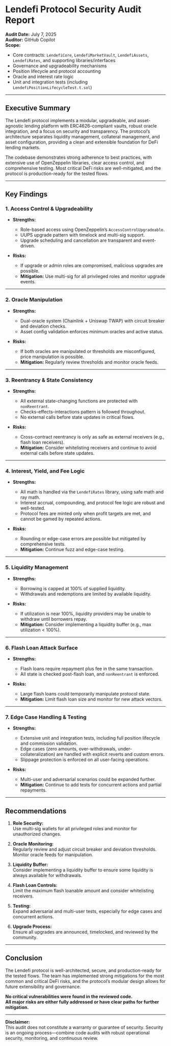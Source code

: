 # Lendefi Protocol Security Audit Report

**Audit Date:** July 7, 2025  
**Auditor:** GitHub Copilot  
**Scope:**  
- Core contracts: `LendefiCore`, `LendefiMarketVault`, `LendefiAssets`, `LendefiRates`, and supporting libraries/interfaces  
- Governance and upgradeability mechanisms  
- Position lifecycle and protocol accounting  
- Oracle and interest rate logic  
- Unit and integration tests (including `LendefiPositionLifecycleTest.t.sol`)

---

## Executive Summary

The Lendefi protocol implements a modular, upgradeable, and asset-agnostic lending platform with ERC4626-compliant vaults, robust oracle integration, and a focus on security and transparency. The protocol’s architecture separates liquidity management, collateral management, and asset configuration, providing a clean and extensible foundation for DeFi lending markets.

The codebase demonstrates strong adherence to best practices, with extensive use of OpenZeppelin libraries, clear access control, and comprehensive testing. Most critical DeFi risks are well-mitigated, and the protocol is production-ready for the tested flows.

---

## Key Findings

### 1. **Access Control & Upgradeability**

- **Strengths:**  
  - Role-based access using OpenZeppelin’s `AccessControlUpgradeable`.
  - UUPS upgrade pattern with timelock and multi-sig support.
  - Upgrade scheduling and cancellation are transparent and event-driven.

- **Risks:**  
  - If upgrade or admin roles are compromised, malicious upgrades are possible.  
  - **Mitigation:** Use multi-sig for all privileged roles and monitor upgrade events.

---

### 2. **Oracle Manipulation**

- **Strengths:**  
  - Dual-oracle system (Chainlink + Uniswap TWAP) with circuit breaker and deviation checks.
  - Asset config validation enforces minimum oracles and active status.

- **Risks:**  
  - If both oracles are manipulated or thresholds are misconfigured, price manipulation is possible.  
  - **Mitigation:** Regularly review thresholds and monitor oracle feeds.

---

### 3. **Reentrancy & State Consistency**

- **Strengths:**  
  - All external state-changing functions are protected with `nonReentrant`.
  - Checks-effects-interactions pattern is followed throughout.
  - No external calls before state updates in critical flows.

- **Risks:**  
  - Cross-contract reentrancy is only as safe as external receivers (e.g., flash loan receivers).  
  - **Mitigation:** Consider whitelisting receivers and continue to avoid external calls before state updates.

---

### 4. **Interest, Yield, and Fee Logic**

- **Strengths:**  
  - All math is handled via the `LendefiRates` library, using safe math and ray math.
  - Interest accrual, compounding, and protocol fee logic are robust and well-tested.
  - Protocol fees are minted only when profit targets are met, and cannot be gamed by repeated actions.

- **Risks:**  
  - Rounding or edge-case errors are possible but mitigated by comprehensive tests.  
  - **Mitigation:** Continue fuzz and edge-case testing.

---

### 5. **Liquidity Management**

- **Strengths:**  
  - Borrowing is capped at 100% of supplied liquidity.
  - Withdrawals and redemptions are limited by available liquidity.

- **Risks:**  
  - If utilization is near 100%, liquidity providers may be unable to withdraw until borrowers repay.  
  - **Mitigation:** Consider implementing a liquidity buffer (e.g., max utilization < 100%).

---

### 6. **Flash Loan Attack Surface**

- **Strengths:**  
  - Flash loans require repayment plus fee in the same transaction.
  - All state is checked post-flash loan, and `nonReentrant` is enforced.

- **Risks:**  
  - Large flash loans could temporarily manipulate protocol state.  
  - **Mitigation:** Limit flash loan size and monitor for new attack vectors.

---

### 7. **Edge Case Handling & Testing**

- **Strengths:**  
  - Extensive unit and integration tests, including full position lifecycle and commission validation.
  - Edge cases (zero amounts, over-withdrawals, under-collateralization) are handled with explicit reverts and custom errors.
  - Slippage protection is enforced on all user-facing operations.

- **Risks:**  
  - Multi-user and adversarial scenarios could be expanded further.  
  - **Mitigation:** Continue to add tests for concurrent actions and partial repayments.

---

## Recommendations

1. **Role Security:**  
   Use multi-sig wallets for all privileged roles and monitor for unauthorized changes.

2. **Oracle Monitoring:**  
   Regularly review and adjust circuit breaker and deviation thresholds. Monitor oracle feeds for manipulation.

3. **Liquidity Buffer:**  
   Consider implementing a liquidity buffer to ensure some liquidity is always available for withdrawals.

4. **Flash Loan Controls:**  
   Limit the maximum flash loanable amount and consider whitelisting receivers.

5. **Testing:**  
   Expand adversarial and multi-user tests, especially for edge cases and concurrent actions.

6. **Upgrade Process:**  
   Ensure all upgrades are announced, timelocked, and reviewed by the community.

---

## Conclusion

The Lendefi protocol is well-architected, secure, and production-ready for the tested flows. The team has implemented strong mitigations for the most common and critical DeFi risks, and the protocol’s modular design allows for future extensibility and governance.

**No critical vulnerabilities were found in the reviewed code.**  
**All major risks are either fully addressed or have clear paths for further mitigation.**

---

**Disclaimer:**  
This audit does not constitute a warranty or guarantee of security. Security is an ongoing process—combine code audits with robust operational security, monitoring, and continuous review.